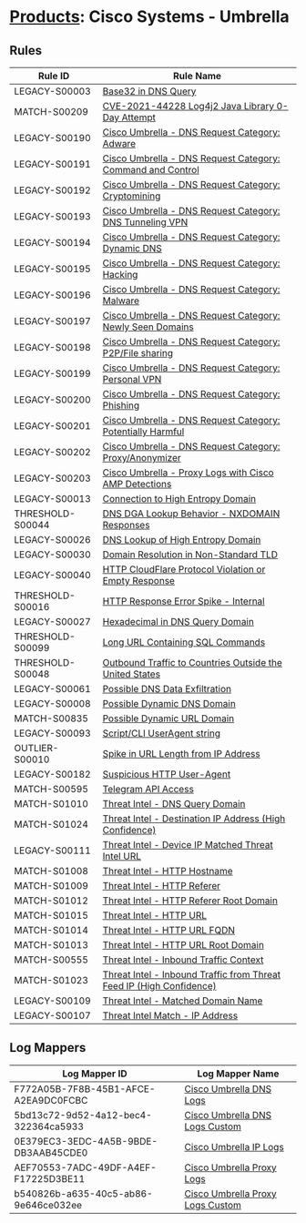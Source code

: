 # [Products](README.md): Cisco Systems - Umbrella

## Rules

|Rule ID|Rule Name|
|----|----|
|LEGACY-S00003|[Base32 in DNS Query](../rules/LEGACY-S00003.md)|
|MATCH-S00209|[CVE-2021-44228 Log4j2 Java Library 0-Day Attempt](../rules/MATCH-S00209.md)|
|LEGACY-S00190|[Cisco Umbrella - DNS Request Category: Adware](../rules/LEGACY-S00190.md)|
|LEGACY-S00191|[Cisco Umbrella - DNS Request Category: Command and Control](../rules/LEGACY-S00191.md)|
|LEGACY-S00192|[Cisco Umbrella - DNS Request Category: Cryptomining](../rules/LEGACY-S00192.md)|
|LEGACY-S00193|[Cisco Umbrella - DNS Request Category: DNS Tunneling VPN](../rules/LEGACY-S00193.md)|
|LEGACY-S00194|[Cisco Umbrella - DNS Request Category: Dynamic DNS](../rules/LEGACY-S00194.md)|
|LEGACY-S00195|[Cisco Umbrella - DNS Request Category: Hacking](../rules/LEGACY-S00195.md)|
|LEGACY-S00196|[Cisco Umbrella - DNS Request Category: Malware](../rules/LEGACY-S00196.md)|
|LEGACY-S00197|[Cisco Umbrella - DNS Request Category: Newly Seen Domains](../rules/LEGACY-S00197.md)|
|LEGACY-S00198|[Cisco Umbrella - DNS Request Category: P2P/File sharing](../rules/LEGACY-S00198.md)|
|LEGACY-S00199|[Cisco Umbrella - DNS Request Category: Personal VPN](../rules/LEGACY-S00199.md)|
|LEGACY-S00200|[Cisco Umbrella - DNS Request Category: Phishing](../rules/LEGACY-S00200.md)|
|LEGACY-S00201|[Cisco Umbrella - DNS Request Category: Potentially Harmful](../rules/LEGACY-S00201.md)|
|LEGACY-S00202|[Cisco Umbrella - DNS Request Category: Proxy/Anonymizer](../rules/LEGACY-S00202.md)|
|LEGACY-S00203|[Cisco Umbrella - Proxy Logs with Cisco AMP Detections](../rules/LEGACY-S00203.md)|
|LEGACY-S00013|[Connection to High Entropy Domain](../rules/LEGACY-S00013.md)|
|THRESHOLD-S00044|[DNS DGA Lookup Behavior - NXDOMAIN Responses](../rules/THRESHOLD-S00044.md)|
|LEGACY-S00026|[DNS Lookup of High Entropy Domain](../rules/LEGACY-S00026.md)|
|LEGACY-S00030|[Domain Resolution in Non-Standard TLD](../rules/LEGACY-S00030.md)|
|LEGACY-S00040|[HTTP CloudFlare Protocol Violation or Empty Response](../rules/LEGACY-S00040.md)|
|THRESHOLD-S00016|[HTTP Response Error Spike - Internal](../rules/THRESHOLD-S00016.md)|
|LEGACY-S00027|[Hexadecimal in DNS Query Domain](../rules/LEGACY-S00027.md)|
|THRESHOLD-S00099|[Long URL Containing SQL Commands](../rules/THRESHOLD-S00099.md)|
|THRESHOLD-S00048|[Outbound Traffic to Countries Outside the United States](../rules/THRESHOLD-S00048.md)|
|LEGACY-S00061|[Possible DNS Data Exfiltration](../rules/LEGACY-S00061.md)|
|LEGACY-S00008|[Possible Dynamic DNS Domain](../rules/LEGACY-S00008.md)|
|MATCH-S00835|[Possible Dynamic URL Domain](../rules/MATCH-S00835.md)|
|LEGACY-S00093|[Script/CLI UserAgent string](../rules/LEGACY-S00093.md)|
|OUTLIER-S00010|[Spike in URL Length from IP Address](../rules/OUTLIER-S00010.md)|
|LEGACY-S00182|[Suspicious HTTP User-Agent](../rules/LEGACY-S00182.md)|
|MATCH-S00595|[Telegram API Access](../rules/MATCH-S00595.md)|
|MATCH-S01010|[Threat Intel - DNS Query Domain](../rules/MATCH-S01010.md)|
|MATCH-S01024|[Threat Intel - Destination IP Address (High Confidence)](../rules/MATCH-S01024.md)|
|LEGACY-S00111|[Threat Intel - Device IP Matched Threat Intel URL](../rules/LEGACY-S00111.md)|
|MATCH-S01008|[Threat Intel - HTTP Hostname](../rules/MATCH-S01008.md)|
|MATCH-S01009|[Threat Intel - HTTP Referer](../rules/MATCH-S01009.md)|
|MATCH-S01012|[Threat Intel - HTTP Referer Root Domain](../rules/MATCH-S01012.md)|
|MATCH-S01015|[Threat Intel - HTTP URL](../rules/MATCH-S01015.md)|
|MATCH-S01014|[Threat Intel - HTTP URL FQDN](../rules/MATCH-S01014.md)|
|MATCH-S01013|[Threat Intel - HTTP URL Root Domain](../rules/MATCH-S01013.md)|
|MATCH-S00555|[Threat Intel - Inbound Traffic Context](../rules/MATCH-S00555.md)|
|MATCH-S01023|[Threat Intel - Inbound Traffic from Threat Feed IP (High Confidence)](../rules/MATCH-S01023.md)|
|LEGACY-S00109|[Threat Intel - Matched Domain Name](../rules/LEGACY-S00109.md)|
|LEGACY-S00107|[Threat Intel Match - IP Address](../rules/LEGACY-S00107.md)|


## Log Mappers

|Log Mapper ID|Log Mapper Name|
|----|----|
|F772A05B-7F8B-45B1-AFCE-A2EA9DC0FCBC|[Cisco Umbrella DNS Logs](../mappings/F772A05B-7F8B-45B1-AFCE-A2EA9DC0FCBC.md)|
|5bd13c72-9d52-4a12-bec4-322364ca5933|[Cisco Umbrella DNS Logs Custom](../mappings/5bd13c72-9d52-4a12-bec4-322364ca5933.md)|
|0E379EC3-3EDC-4A5B-9BDE-DB3AAB45CDE0|[Cisco Umbrella IP Logs](../mappings/0E379EC3-3EDC-4A5B-9BDE-DB3AAB45CDE0.md)|
|AEF70553-7ADC-49DF-A4EF-F17225D3BE11|[Cisco Umbrella Proxy Logs](../mappings/AEF70553-7ADC-49DF-A4EF-F17225D3BE11.md)|
|b540826b-a635-40c5-ab86-9e646ce032ee|[Cisco Umbrella Proxy Logs Custom](../mappings/b540826b-a635-40c5-ab86-9e646ce032ee.md)|


